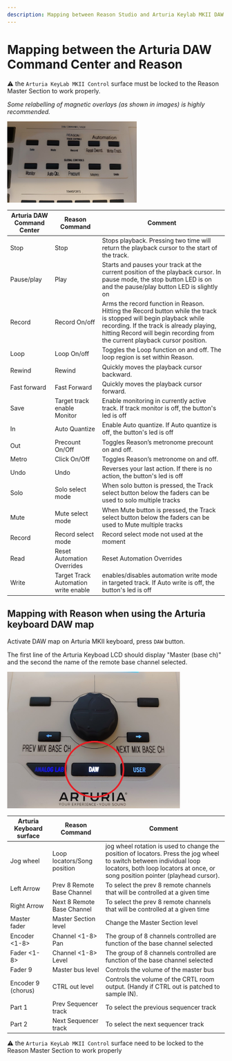 ```yaml
---
description: Mapping between Reason Studio and Arturia Keylab MKII DAW mode controls and DAW map
---
```

# Mapping between the Arturia DAW Command Center and Reason


:warning: the `Arturia KeyLab MKII Control` surface must be locked to the Reason Master Section to work properly.

_Some relabelling of magnetic overlays (as shown in images) is highly recommended._

<img src="./images/DAWCommandCenter.png" width="300">

| Arturia DAW Command Center | Reason Command | Comment |
| -------------------------- | -------------- | ----------------------- |
| Stop | Stop | Stops playback. Pressing two time will return the playback cursor to the start of the track. |
| Pause/play | Play | Starts and pauses your track at the current position of the playback cursor. In pause mode, the stop button LED is on and the pause/play button LED is slightly on |
| Record | Record On/off | Arms the record function in Reason. Hitting the Record button while the track is stopped will begin playback while recording. If the track is already playing, hitting Record will begin recording from the current playback cursor position. |
| Loop | Loop On/off | Toggles the Loop function on and off. The loop region is set within Reason. |
| Rewind | Rewind | Quickly moves the playback cursor backward. |
| Fast forward | Fast Forward | Quickly moves the playback cursor forward. |
| Save | Target track enable Monitor |  Enable monitoring in currently active track. If track monitor is off, the button's led is off |
| In | Auto Quantize |  Enable Auto quantize. If Auto quantize is off, the button's led is off |
| Out | Precount On/Off | Toggles Reason’s metronome precount on and off. |
| Metro | Click On/Off | Toggles Reason’s metronome on and off. |
| Undo | Undo  | Reverses your last action. If there is no action, the button's led is off |
| Solo | Solo select mode | When solo button is pressed, the Track select button below the faders can be used to solo multiple tracks |
| Mute | Mute select mode | When Mute button is pressed, the Track select button below the faders can be used to Mute multiple tracks |
| Record | Record select mode | Record select mode not used at the moment |
| Read | Reset Automation Overrides | Reset Automation Overrides |
| Write | Target Track Automation write enable | enables/disables automation write mode in targeted track. If Auto write is off, the button's led is off|




## Mapping with Reason when using the Arturia keyboard DAW map

Activate DAW map on Arturia MKII keyboard, press `DAW` button.

The first line of the Arturia Keyboad LCD should display "Master (base ch)" and the second the name of the remote base channel selected.

<img src="./images/keylab61-pads.jpg" width="400">

| Arturia Keyboard surface | Reason Command | Comment |
| -------------------------- | -------------- | ----------------------- |
| Jog wheel | Loop locators/Song position | jog wheel rotation is used to change the position of locators. Press the jog wheel to switch between individual loop locators, both loop locators at once, or song position pointer (playhead cursor). |
| Left Arrow | Prev 8 Remote Base Channel | To select the prev 8 remote channels that will be controlled at a given time |
| Right Arrow | Next 8 Remote Base Channel | To select the prev 8 remote channels that will be controlled at a given time |
| Master fader| Master Section level | Change the Master Section level |
| Encoder <1-8> | Channel <1-8> Pan | The group of 8 channels controlled are function of the base channel selected |
| Fader <1-8> | Channel <1-8> Level | The group of 8 channels controlled are function of the base channel selected |
| Fader 9 | Master bus level | Controls the volume of the master bus |
| Encoder 9 (chorus) | CTRL out level | Controls the volume of the CRTL room output. (Handy if CTRL out is patched to sample IN). |
| Part 1 | Prev Sequencer track | To select the previous sequencer track |
| Part 2 | Next Sequencer track | To select the next sequencer track |

:warning: the `Arturia KeyLab MKII Control` surface need to be locked to the Reason Master Section to work properly
